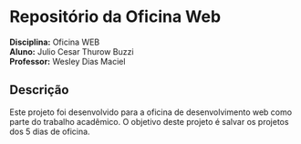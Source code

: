 # Repositório da Oficina Web

**Disciplina:** Oficina WEB  
**Aluno:** Julio Cesar Thurow Buzzi  
**Professor:** Wesley Dias Maciel


## Descrição

Este projeto foi desenvolvido para a oficina de desenvolvimento web como parte do trabalho acadêmico. O objetivo deste projeto é salvar os projetos dos 5 dias de oficina.

